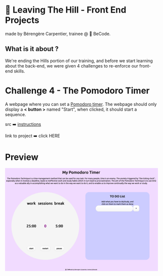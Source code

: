 # 🌱 Leaving The Hill - Front End Projects
made by Bérengère Carpentier, trainee @ 🏢 BeCode.

## What is it about ?
We're ending the Hills portion of our training, and before we start learning about the back-end, we were given 4 challenges to re-enforce our front-end skills.

# Challenge 4 - The Pomodoro Timer
A webpage where you can set a [Pomodoro timer](https://en.wikipedia.org/wiki/Pomodoro_Technique). The webpage should only display a **< button >** named "Start", when clicked, it should start a sequence.



src ➡️ [instructions](https://github.com/becodeorg/bxl-hopper-1-25/tree/master/The%20Hill/projects/99.leaving_the_hills)

link to project ➡️ click HERE  

# Preview

![preview_timer](./img/prevtimer.png)

